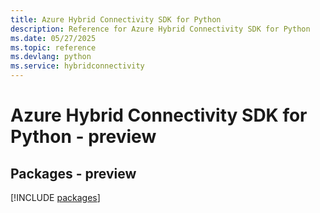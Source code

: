 ```yaml
---
title: Azure Hybrid Connectivity SDK for Python
description: Reference for Azure Hybrid Connectivity SDK for Python
ms.date: 05/27/2025
ms.topic: reference
ms.devlang: python
ms.service: hybridconnectivity
---
```

# Azure Hybrid Connectivity SDK for Python - preview
## Packages - preview
[!INCLUDE [packages](hybrid-connectivity-index.md)]